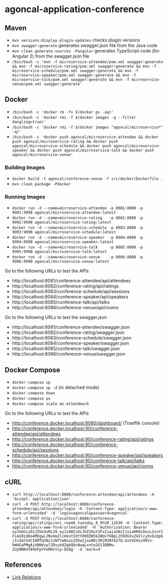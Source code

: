 # agoncal-application-conference

## Maven

* `mvn versions:display-plugin-updates` checks plugin versions
* `mvn swagger:generate` generates swagger.json file from the Java code
* `mvn clean generate-sources -Pangular` generates TypeScript code (for Angular 2) from the swagger.json file
* `/bin/bash -c 'mvn -f microservice-attendee/pom.xml swagger:generate && mvn -f microservice-rating/pom.xml swagger:generate && mvn -f microservice-schedule/pom.xml swagger:generate && mvn -f microservice-speaker/pom.xml swagger:generate && mvn -f microservice-talk/pom.xml swagger:generate && mvn -f microservice-venue/pom.xml swagger:generate'`

## Docker

* `/bin/bash -c 'docker rm -fv $(docker ps -aq)'`
* `/bin/bash -c 'docker rmi -f $(docker images -q --filter dangling=true)'`
* `/bin/bash -c 'docker rmi -f $(docker images "agoncal/microservice*" -q)'`
* `/bin/bash -c 'docker push agoncal/microservice-attendee && docker push agoncal/microservice-rating && docker push agoncal/microservice-schedule && docker push agoncal/microservice-speaker && docker push agoncal/microservice-talk && docker push agoncal/microservice-venue'`

### Building Images

* `docker build -t agoncal/conference-venue -f src/docker/Dockerfile .`
* `mvn clean package -Pdocker`

### Running Images

* `docker run -d --name=microservice-attendee -p 8081:8080 -p 9991:9990 agoncal/microservice-attendee:latest`
* `docker run -d --name=microservice-rating   -p 8082:8080 -p 9992:9990 agoncal/microservice-rating:latest`
* `docker run -d --name=microservice-schedule -p 8083:8080 -p 9993:9990 agoncal/microservice-schedule:latest`
* `docker run -d --name=microservice-speaker  -p 8084:8080 -p 9994:9990 agoncal/microservice-speaker:latest`
* `docker run -d --name=microservice-talk     -p 8085:8080 -p 9995:9990 agoncal/microservice-talk:latest`
* `docker run -d --name=microservice-venue    -p 8086:8080 -p 9996:9990 agoncal/microservice-venue:latest`

Go to the following URLs to test the APIs

* http://localhost:8081/conference-attendee/api/attendees
* http://localhost:8082/conference-rating/api/ratings
* http://localhost:8083/conference-schedule/api/sessions
* http://localhost:8084/conference-speaker/api/speakers
* http://localhost:8085/conference-talk/api/talks
* http://localhost:8086/conference-venue/api/rooms

Go to the following URLs to test the swagger.json

* http://localhost:8081/conference-attendee/swagger.json
* http://localhost:8082/conference-rating/swagger.json
* http://localhost:8083/conference-schedule/swagger.json
* http://localhost:8084/conference-speaker/swagger.json
* http://localhost:8085/conference-talk/swagger.json
* http://localhost:8086/conference-venue/swagger.json

## Docker Compose

* `docker-compose up`
* `docker-compose up -d` (in detached mode)
* `docker-compose down`
* `docker-compose ps`
* `docker-compose scale ms-attendee=5`

Go to the following URLs to test the APIs

* http://conference.docker.localhost:8080/dashboard/ (Traeffik console)
* http://conference.docker.localhost:90/conference-attendee/api/attendees
* http://conference.docker.localhost:90/conference-rating/api/ratings
* http://conference.docker.localhost:90/conference-schedule/api/sessions
* http://conference.docker.localhost:90/conference-speaker/api/speakers
* http://conference.docker.localhost:90/conference-talk/api/talks
* http://conference.docker.localhost:90/conference-venue/api/rooms


## cURL

* `curl http://localhost:8080/conference-attendee/api/attendees -H 'Accept: application/json'` 
* `curl -X POST http://localhost:8080/conference-attendee/api/attendees/login -H 'Content-Type: application/x-www-form-urlencoded' -d 'login=agoncal&password=agoncal'`
* `curl -X POST http://localhost:8080/conference-rating/api/ratings/uni_room9_tuesday_8_9h30_12h30 -H 'Content-Type: application/x-www-form-urlencoded' -H 'Authorization: Bearer eyJhbGciOiJIUzUxMiJ9.eyJzdWIiOiJhZ29uY2FsIiwiaXNzIjoiaHR0cDovL2xvY2FsaG9zdDo4MDgwL2NvbmZlcmVuY2UtYXR0ZW5kZWUvYXBpL2F0dGVuZGVlcy9sb2dpbiIsImlhdCI6MTQ3NzIzNTYwNiwiZXhwIjoxNDc3MjM2NTA2fQ.GxV4IHsx99ln-hWdGaPMqAjkNNdvpl3DvykdZqbQUv0wqLxnto2G11BBMw-2UyNMA4T84UFpYVeMOxYcp-EEQg' -d 'mark=4'`

## References

* [Link Relations](http://www.iana.org/assignments/link-relations/link-relations.xml)
